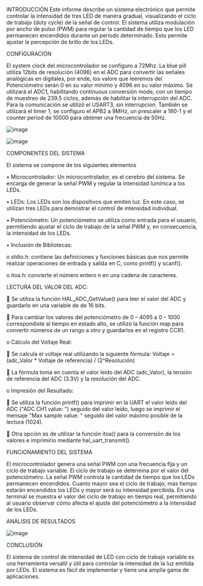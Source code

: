 INTRODUCCIÓN
Este informe describe un sistema electrónico que permite controlar la intensidad de tres LED de manera gradual, visualizando el ciclo de trabajo (duty cycle) de la señal de control. 
El sistema utiliza modulación por ancho de pulso (PWM) para regular la cantidad de tiempo que los LED permanecen encendidos durante un período determinado. 
Esto permite ajustar la percepción de brillo de los LEDs.

CONFIGURACIÓN 

El system clock del microcontrolador se configuro a 72Mhz.
La blue pill utiliza 12bits de resolución (4096) en el ADC para convertir las señales analógicas en digitales, por ende, 
los valore que leeremos del Potenciómetro serán 0 en su valor mínimo y 4096 en su valor máximo. Se utilizará el ADC1, 
habilitando continuous conversión mode, con un tiempo de muestreo de 239.5 ciclos, además de habilitar la interrupción del ADC.
Para la comunicación se utilizó el USART3, sin interrupcion. También se utilizará el timer 1, se configuro el APB2 a 9MHz, 
un prescaler a 180-1 y el counter period de 10000 para obtener una frecuencia de 50Hz. 

![image](https://github.com/ErickDiaz2001/Ejercicio_6/assets/169405943/fb017e92-4440-420e-a0ff-9e63ceb6edeb)

![image](https://github.com/ErickDiaz2001/Ejercicio_6/assets/169405943/f15091ba-ddfb-4c54-a7fd-05209ec8bcee)

COMPONENTES DEL SISTEMA

El sistema se compone de los siguientes elementos

•  Microcontrolador: Un microcontrolador, es el cerebro del sistema. Se encarga de generar la señal PWM y regular la intensidad lumínica a los LEDs. 

•  LEDs: Los LEDs son los dispositivos que emiten luz. En este caso, se utilizan tres LEDs para demostrar el control de intensidad individual. 

•  Potenciómetro: Un potenciómetro se utiliza como entrada para el usuario, permitiendo ajustar el ciclo de trabajo de la señal PWM y, en consecuencia, la intensidad de los LEDs.

•	Inclusión de Bibliotecas:

o	stdio.h: contiene las definiciones y funciones básicas que nos permite realizar operaciones de entrada y salida en C, como printf() y scanf().

o	itoa.h: convierte el número entero n en una cadena de caracteres.

LECTURA DEL VALOR DEL ADC:

	Se utiliza la función HAL_ADC_GetValue() para leer el valor del ADC y guardarlo en una variable de de 16 bits.

	Para cambiar los valores del potenciómetro de 0 – 4095 a 0 – 1000 correspondiste al tiempo en estado alto, se utilizó la función map para convertir números de un rango a otro y guardarlos en el registro CCR1.

o	Cálculo del Voltaje Real:

	Se calcula el voltaje real utilizando la siguiente fórmula: Voltaje = (adc_Valor * Voltaje de referencia) / (2^Resolución)

	La fórmula toma en cuenta el valor leído del ADC (adc_Valor), la tensión de referencia del ADC (3.3V) y la resolución del ADC.

o	Impresión del Resultado:

	Se utiliza la función printf() para imprimir en la UART el valor leído del ADC ("ADC CH1 value: ") seguido del valor leído, luego se imprimir el mensaje "Max sample value: " seguido del valor máximo posible de la lectura (1024).

	Otra opción es de utilizar la función itoa() para la conversión de los valores e imprimirlo mediante hal_uart_transmit().

FUNCIONAMIENTO DEL SISTEMA

El microcontrolador genera una señal PWM con una frecuencia fija y un ciclo de trabajo variable. 
El ciclo de trabajo se determina por el valor del potenciómetro. La señal PWM controla la cantidad de tiempo que los LEDs permanecen encendidos. 
Cuanto mayor sea el ciclo de trabajo, más tiempo estarán encendidos los LEDs y mayor será su intensidad percibida.
En una terminal se muestra el valor del ciclo de trabajo en tiempo real, permitiendo al usuario observar cómo afecta el ajuste del potenciómetro a la intensidad de los LEDs.

ANÁLISIS DE RESULTADOS 
 
![image](https://github.com/ErickDiaz2001/Ejercicio_6/assets/169405943/489da8ad-97c1-45b6-b244-93f9877ccc8b)



CONCLUSIÓN

El sistema de control de intensidad de LED con ciclo de trabajo variable es una herramienta versátil y útil para controlar la intensidad de la luz emitida por LEDs. 
El sistema es fácil de implementar y tiene una amplia gama de aplicaciones.

